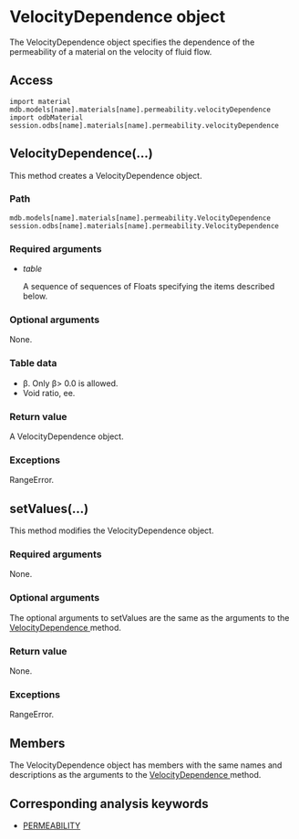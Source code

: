 # VelocityDependence object

The VelocityDependence object specifies the dependence of the permeability of a material on the velocity of fluid flow.

## Access

```
import material
mdb.models[name].materials[name].permeability.velocityDependence
import odbMaterial
session.odbs[name].materials[name].permeability.velocityDependence
```

## VelocityDependence(...)



This method creates a VelocityDependence object.



### Path

```
mdb.models[name].materials[name].permeability.VelocityDependence
session.odbs[name].materials[name].permeability.VelocityDependence
```

### Required arguments

- *table*

  A sequence of sequences of Floats specifying the items described below.

### Optional arguments

None.

### Table data

- β. Only β> 0.0 is allowed.
- Void ratio, ee.

### Return value

A VelocityDependence object.

### Exceptions

RangeError.



## setValues(...)



This method modifies the VelocityDependence object.



### Required arguments

None.

### Optional arguments

The optional arguments to setValues are the same as the arguments to the [VelocityDependence ](https://help.3ds.com/2022/english/DSSIMULIA_Established/SIMACAEKERRefMap/simaker-c-velocitydependencepyc.htm?ContextScope=all#simaker-velocitydependencevelocitydependencepyc)method.

### Return value

None.

### Exceptions

RangeError.



## Members

The VelocityDependence object has members with the same names and descriptions as the arguments to the [VelocityDependence ](https://help.3ds.com/2022/english/DSSIMULIA_Established/SIMACAEKERRefMap/simaker-c-velocitydependencepyc.htm?ContextScope=all#simaker-velocitydependencevelocitydependencepyc)method.



## Corresponding analysis keywords

- [PERMEABILITY](https://help.3ds.com/2022/english/DSSIMULIA_Established/SIMACAEKEYRefMap/simakey-r-permeability.htm?ContextScope=all#simakey-r-permeability)